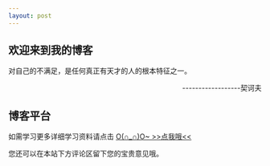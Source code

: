 ```yaml
---
layout: post
---
```


## 欢迎来到我的博客
对自己的不满足，是任何真正有天才的人的根本特征之一。    
<p style="text-align:right">------------------契诃夫</p>


## 博客平台

如需学习更多详细学习资料请点击 [O(∩_∩)O~    >>点我哦<<](http://www.baidu.com/)

您还可以在本站下方评论区留下您的宝贵意见哦。
